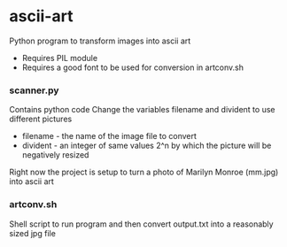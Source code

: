 # ascii-art
Python program to transform images into ascii art
* Requires PIL module
* Requires a good font to be used for conversion in artconv.sh

### scanner.py
Contains python code
Change the variables filename and divident to use different pictures
* filename - the name of the image file to convert
* divident - an integer of same values 2^n by which the picture will be negatively resized

Right now the project is setup to turn a photo of Marilyn Monroe (mm.jpg) into ascii art

### artconv.sh
Shell script to run program and then convert output.txt into a reasonably sized jpg file
